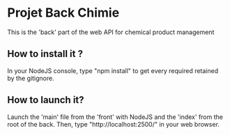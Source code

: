 # Projet Back Chimie
 This is the 'back' part of the web API for chemical product management

## How to install it ?
 In your NodeJS console, type "npm install" to get every required retained by the gitignore.
## How to launch it?
 Launch the 'main' file from the 'front' with NodeJS and the 'index' from the root of the back.
 Then, type "http://localhost:2500/" in your web browser.